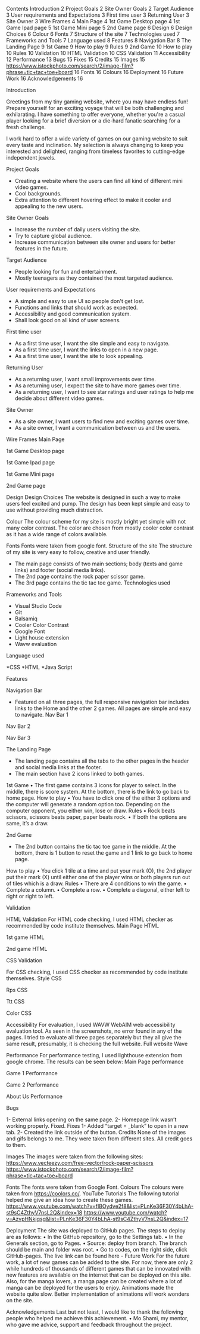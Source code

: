 Contents
Introduction	2
Project Goals	2
Site Owner Goals	2
Target Audience	3
User requirements and Expectations	3
First time user	3
Returning User	3
Site Owner	3
Wire Frames	4
Main Page	4
1st Game Desktop page	4
1st Game Ipad page	5
1st Game Mini page	5
2nd Game page	6
Design	6
Design Choices	6
Colour	6
Fonts	7
Structure of the site	7
Technologies used	7
Frameworks and Tools	7
Language used	8
Features	8
Navigation Bar	8
The Landing Page	9
1st Game	9
How to play	9
Rules	9
2nd Game	10
How to play	10
Rules	10
Validation	10
HTML Validation	10
CSS Validation	11
Accessibility	12
Performance	13
Bugs	15
Fixes	15
Credits	15
Images	15
https://www.istockphoto.com/search/2/image-film?phrase=tic+tac+toe+board	16
Fonts	16
Colours	16
Deployment	16
Future Work	16
Acknowledgements	16


Introduction

Greetings from my tiny gaming website, where you may have endless fun! Prepare yourself for an exciting voyage that will be both challenging and exhilarating. I have something to offer everyone, whether you're a casual player looking for a brief diversion or a die-hard fanatic searching for a fresh challenge. 

I work hard to offer a wide variety of games on our gaming website to suit every taste and inclination. My selection is always changing to keep you interested and delighted, ranging from timeless favorites to cutting-edge independent jewels.

Project Goals

* Creating a website where the users can find all kind of different mini video games.
* Cool backgrounds.
* Extra attention to different hovering effect to make it cooler and appealing to the new users.

Site Owner Goals 
 
* Increase the number of daily users visiting the site.
* Try to capture global audience.
* Increase communication between site owner and users for better features in the future.



Target Audience

* People looking for fun and entertainment.
* Mostly teenagers as they contained the most targeted audience.

User requirements and Expectations

* A simple and easy to use UI so people don't get lost.
* Functions and links that should work as expected.
* Accessibility and good communication system.
* Shall look good on all kind of user screens.

First time user

* As a first time user, I want the site simple and easy to navigate.
* As a first time user, I want the links to open in a new page.
* As a first time user, I want the site to look appealing.

Returning User

* As a returning user, I want small improvements over time.
* As a returning user, I expect the site to have more games over time.
* As a returning user, I want to see star ratings and user ratings to help me decide about different video games.

Site Owner

* As a site owner, I want users to find new and exciting games over time.
* As a site owner, I want a communication between us and the users.

Wire Frames
Main Page
 
1st Game Desktop page
 
1st Game Ipad page
 
1st Game Mini page
 


2nd Game page
 


Design
Design Choices
The website is designed in such a way to make users feel excited and pump. The design has been kept simple and easy to use without providing much distraction.

Colour
The colour scheme for my site is mostly bright yet simple with not many color contrast.
The color are chosen from mostly cooler color contrast as it has a wide range of colors available.

 

Fonts
Fonts were taken from google font. 
Structure of the site
The structure of my site is very easy to follow, creative and user friendly.
* The main page consists of two main sections; body (texts and game links) and footer (social media links).
* The 2nd page contains the rock paper scissor game.
* The 3rd page contains the tic tac toe game.
Technologies used

Frameworks and Tools

* Visual Studio Code
* Git
* Balsamiq
* Cooler Color Contrast
* Google Font
* Light house extension
* Wavw evaluation


Language used

*CSS
*HTML
*Java Script

Features

Navigation Bar

* Featured on all three pages, the full responsive navigation bar includes links to the Home and the other 2 games. All pages are simple and easy to navigate.
Nav Bar 1
 


Nav Bar 2
 
Nav Bar 3
 

The Landing Page 

* The landing page contains all the tabs to the other pages in the header and social media links at the footer.
* The main section have 2 icons linked to both games.

1st Game
•	The first game contains 3 icons for player to select. In the middle, there is score system. At the bottom, there is the link to go back to home page.
How to play
•	You have to click one of the either 3 options and the computer will generate a random option too. Depending on the computer opponent, you either win, lose or draw.
Rules
•	Rock beats scissors, scissors beats paper, paper beats rock.
•	If both the options are same, it’s a draw.






2nd Game

* The 2nd button contains the tic tac toe game in the middle. At the bottom, there is 1 button to reset the game and 1 link to go back to home page.

How to play
•	You click 1 tile at a time and put your mark (O), the 2nd player put their mark (X) until either one of the player wins or both players run out of tiles which is a draw.
Rules
•	There are 4 conditions to win the game.
•	Complete a column.
•	Complete a row.
•	Complete a diagonal, either left to right or right to left.


Validation 

HTML Validation
For HTML code checking, I used HTML checker as recommended by code institute themselves.
Main Page HTML
 
1st game HTML
 
2nd game HTML
 


CSS Validation

For CSS checking, I used CSS checker as recommended by code institute themselves.
Style CSS
 

Rps CSS
 

Ttt CSS
 

Color CSS

 

Accessibility
For evaluation, I used WAVW WebAIM web accessibility evaluation tool. As seen in the screenshots, no error found in any of the pages. I tried to evaluate all three pages separately but they all give the same result, presumably, it is checking the full website.
Full website Wave
 









Performance
For performance testing, I used lighthouse extension from google chrome.
The results can be seen below:
Main Page performance

 
Game 1 Performance
 


Game 2 Performance
 

About Us Performance


Bugs

1-	External links opening on the same page.
2-	Homepage link wasn’t working properly. Fixed.
Fixes
1-	Added “target = _blank” to open in a new tab.
2-	Created the link outside of the button.
Credits
None of the images and gifs belongs to me. They were taken from different sites. All credit goes to them.

Images
The images were taken from the following sites:
https://www.vecteezy.com/free-vector/rock-paper-scissors
https://www.istockphoto.com/search/2/image-film?phrase=tic+tac+toe+board

Fonts
The fonts were taken from Google Font.
Colours
The colours were taken from https://coolors.co/.
YouTube Tutorials
The following tutorial helped me give an idea how to create these games.
https://www.youtube.com/watch?v=fIBOydve2f8&list=PLnKe36F30Y4bLhA-st9sC4ZthyV7nsL2Q&index=18
https://www.youtube.com/watch?v=AzvpHNkjqsg&list=PLnKe36F30Y4bLhA-st9sC4ZthyV7nsL2Q&index=17




Deployment
The site was deployed to GitHub pages. The steps to deploy are as follows:
•	In the GitHub repository, go to the Settings tab.
•	In the Generals section, go to Pages.
•	Source: deploy from branch. The branch should be main and folder was root.
•	Go to codes, on the right side, click GitHub-pages.
The live link can be found here - 
Future Work
For the future work, a lot of new games can be added to the site. For now, there are only 2 while hundreds of thousands of different games that can be innovated with new features are available on the internet that can be deployed on this site. Also, for the manga lovers, a manga page can be created where a lot of manga can be deployed for the users to enjoy. 
Animations made the website quite slow. Better implementation of animations will work wonders on the site.

Acknowledgements
Last but not least, I would like to thank the following people who helped me achieve this achievement.
•	Mo Shami, my mentor, who gave me advice, support and feedback throughout the project.